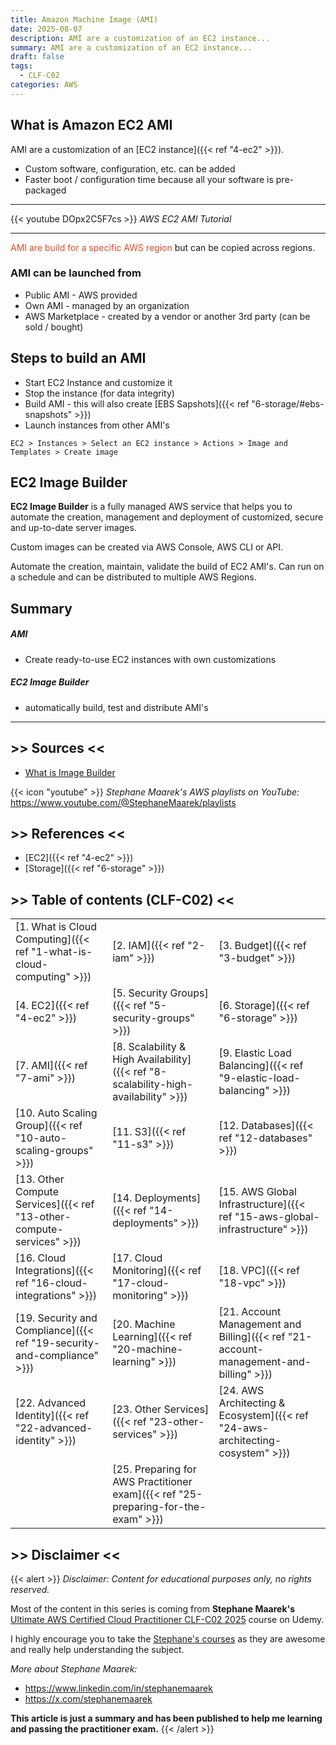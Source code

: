 ```yaml
---
title: Amazon Machine Image (AMI)
date: 2025-08-07
description: AMI are a customization of an EC2 instance...
summary: AMI are a customization of an EC2 instance...
draft: false
tags:
  - CLF-C02
categories: AWS
---
```

## What is Amazon EC2 AMI

AMI are a customization of an [EC2 instance]({{< ref "4-ec2" >}}).

- Custom software, configuration, etc. can be added
- Faster boot / configuration time because all your software is pre-packaged

---

{{< youtube DOpx2C5F7cs >}}
_AWS EC2 AMI Tutorial_

---

<font color=#EB4925>AMI are build for a specific AWS region</font> but can be copied across regions.
### AMI can be launched from

- Public AMI - AWS provided
- Own AMI - managed by an organization
- AWS Marketplace - created by a vendor or another 3rd party (can be sold / bought)
## Steps to build an AMI

- Start EC2 Instance and customize it
- Stop the instance (for data integrity)
- Build AMI - this will also create [EBS Sapshots]({{< ref "6-storage/#ebs-snapshots" >}})
- Launch instances from other AMI's

```AWSConsole
EC2 > Instances > Select an EC2 instance > Actions > Image and Templates > Create image
```
## EC2 Image Builder

**EC2 Image Builder** is a fully managed AWS service that helps you to automate the creation, management and deployment of customized, secure and up-to-date server images.

Custom images can be created via AWS Console, AWS CLI or API.

Automate the creation, maintain, validate the build of EC2 AMI's. Can run on a schedule and can be distributed to multiple AWS Regions.
## Summary

##### AMI

- Create ready-to-use EC2 instances with own customizations
##### EC2 Image Builder

- automatically build, test and distribute AMI's

---
## >> Sources <<

- [What is Image Builder](https://docs.aws.amazon.com/imagebuilder/latest/userguide/what-is-image-builder.html)

{{< icon "youtube" >}} _Stephane Maarek's AWS playlists on YouTube:_ https://www.youtube.com/@StephaneMaarek/playlists
## >> References <<

- [EC2]({{< ref "4-ec2" >}})
- [Storage]({{< ref "6-storage" >}})
## >> Table of contents (CLF-C02) <<

|                                                                         |                                                                                     |                                                                                       |
| ----------------------------------------------------------------------- | ----------------------------------------------------------------------------------- | ------------------------------------------------------------------------------------- |
| [1. What is Cloud Computing]({{< ref "1-what-is-cloud-computing" >}})   | [2. IAM]({{< ref "2-iam" >}})                                                       | [3. Budget]({{< ref "3-budget" >}})                                                   |
| [4. EC2]({{< ref "4-ec2" >}})                                           | [5. Security Groups]({{< ref "5-security-groups" >}})                               | [6. Storage]({{< ref "6-storage" >}})                                                 |
| [7. AMI]({{< ref "7-ami" >}})                                           | [8. Scalability & High Availability]({{< ref "8-scalability-high-availability" >}}) | [9. Elastic Load Balancing]({{< ref "9-elastic-load-balancing" >}})                   |
| [10. Auto Scaling Group]({{< ref "10-auto-scaling-groups" >}})          | [11. S3]({{< ref "11-s3" >}})                                                       | [12. Databases]({{< ref "12-databases" >}})                                           |
| [13. Other Compute Services]({{< ref "13-other-compute-services" >}})   | [14. Deployments]({{< ref "14-deployments" >}})                                     | [15. AWS Global Infrastructure]({{< ref "15-aws-global-infrastructure" >}})           |
| [16. Cloud Integrations]({{< ref "16-cloud-integrations" >}})           | [17. Cloud Monitoring]({{< ref "17-cloud-monitoring" >}})                           | [18. VPC]({{< ref "18-vpc" >}})                                                       |
| [19. Security and Compliance]({{< ref "19-security-and-compliance" >}}) | [20. Machine Learning]({{< ref "20-machine-learning" >}})                           | [21. Account Management and Billing]({{< ref "21-account-management-and-billing" >}}) |
| [22. Advanced Identity]({{< ref "22-advanced-identity" >}})             | [23. Other Services]({{< ref "23-other-services" >}})                               | [24. AWS Architecting & Ecosystem]({{< ref "24-aws-architecting-cosystem" >}})        |
|                                                                         | [25. Preparing for AWS Practitioner exam]({{< ref "25-preparing-for-the-exam" >}})  |                                                                                       |
## >> Disclaimer <<

{{< alert >}}
_Disclaimer: Content for educational purposes only, no rights reserved._

Most of the content in this series is coming from **Stephane Maarek's** [Ultimate AWS Certified Cloud Practitioner CLF-C02 2025](https://www.udemy.com/course/aws-certified-cloud-practitioner-new/) course on Udemy.

I highly encourage you to take the [Stephane's courses](https://www.udemy.com/user/stephane-maarek/) as they are awesome and really help understanding the subject.

_More about Stephane Maarek:_

- https://www.linkedin.com/in/stephanemaarek
- https://x.com/stephanemaarek

**This article is just a summary and has been published to help me learning and passing the practitioner exam.**
{{< /alert >}}
